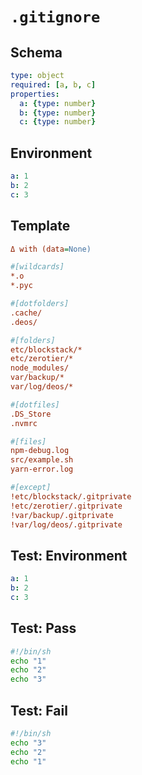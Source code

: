 # `.gitignore`

## Schema

```yaml
type: object
required: [a, b, c]
properties:
  a: {type: number}
  b: {type: number}
  c: {type: number}
```

## Environment

```yaml
a: 1
b: 2
c: 3
```

## Template

```ini
Δ with (data=None)

#[wildcards]
*.o
*.pyc

#[dotfolders]
.cache/
.deos/

#[folders]
etc/blockstack/*
etc/zerotier/*
node_modules/
var/backup/*
var/log/deos/*

#[dotfiles]
.DS_Store
.nvmrc

#[files]
npm-debug.log
src/example.sh
yarn-error.log

#[except]
!etc/blockstack/.gitprivate
!etc/zerotier/.gitprivate
!var/backup/.gitprivate
!var/log/deos/.gitprivate
```

## Test: Environment

```yaml
a: 1
b: 2
c: 3
```

## Test: Pass

```sh
#!/bin/sh
echo "1"
echo "2"
echo "3"
```

## Test: Fail

```sh
#!/bin/sh
echo "3"
echo "2"
echo "1"
```

